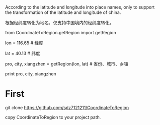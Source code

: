
According to the latitude and longitude into place names, only to support the transformation of the latitude and longitude of china.

根据经纬度转化为地名，仅支持中国境内的经纬度转化。

from CoordinateToRegion.getRegion import getRegion

lon = 116.65 # 经度

lat = 40.13 # 纬度

pro, city, xiangzhen = getRegion(lon, lat) # 省份、城市、乡镇

print pro, city, xiangzhen


# First

git clone https://github.com/sdz7121211/CoordinateToRegion

copy CoordinateToRegion to your project path.
